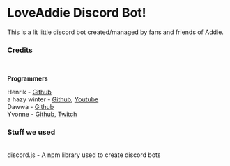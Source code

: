 # LoveAddie Discord Bot!
This is a lit little discord bot created/managed by fans and friends of Addie.
<br>
### Credits
<br>

**Programmers**
<br>

Henrik - [Github](https://github.com/henrikvtcodes)
<br>
a hazy winter - [Github](https://github.com/ahazywinter), [Youtube](https://www.youtube.com/channel/UC5V1dBucnhGyX9C0mjeUx1Q)
<br>
Dawwa - [Github](https://github.com/dawwa1)
<br>
Yvonne - [Github](https://github.com/crytorr), [Twitch](https://twitch.tv/crytorr)

### Stuff we used
<br>
discord.js - A npm library used to create discord bots
